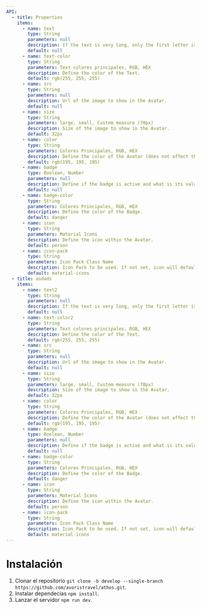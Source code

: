 ```yaml
---
API: 
  - title: Properties
    items: 
      - name: text
        type: String
        parameters: null
        description: If the text is very long, only the first letter is added.
        default: null
      - name: text-color
        type: String
        parameters: Text colores principales, RGB, HEX
        description: Define the color of the Text.
        default: rgb(255, 255, 255)
      - name: src
        type: String
        parameters: null
        description: Url of the image to show in the Avatar.
        default: null
      - name: size
        type: String
        parameters: large, small, Custom measure (70px)
        description: Size of the image to show in the Avatar.
        default: 32px
      - name: color
        type: String
        parameters: Colores Principales, RGB, HEX
        description: Define the color of the Avatar (does not affect the image).
        default: rgb(195, 195, 195)
      - name: badge
        type: Boolean, Number
        parameters: null
        description: Define if the badge is active and what is its value in number.
        default: null
      - name: badge-color
        type: String
        parameters: Colores Principales, RGB, HEX
        description: Define the color of the Badge.
        default: danger
      - name: icon
        type: String
        parameters: Material Icons
        description: Define the icon within the Avatar.
        default: person
      - name: icon-pack
        type: String
        parameters: Icon Pack Class Name
        description: Icon Pack to be used. If not set, icon will default to Material Icons. ex. FA4 uses fa or fas, FA5 uses fas, far, or fal.
        default: material-icons
  - title: asdads
    items: 
      - name: text2
        type: String
        parameters: null
        description: If the text is very long, only the first letter is added.
        default: null
      - name: text-color2
        type: String
        parameters: Text colores principales, RGB, HEX
        description: Define the color of the Text.
        default: rgb(255, 255, 255)
      - name: src
        type: String
        parameters: null
        description: Url of the image to show in the Avatar.
        default: null
      - name: size
        type: String
        parameters: large, small, Custom measure (70px)
        description: Size of the image to show in the Avatar.
        default: 32px
      - name: color
        type: String
        parameters: Colores Principales, RGB, HEX
        description: Define the color of the Avatar (does not affect the image).
        default: rgb(195, 195, 195)
      - name: badge
        type: Boolean, Number
        parameters: null
        description: Define if the badge is active and what is its value in number.
        default: null
      - name: badge-color
        type: String
        parameters: Colores Principales, RGB, HEX
        description: Define the color of the Badge.
        default: danger
      - name: icon
        type: String
        parameters: Material Icons
        description: Define the icon within the Avatar.
        default: person
      - name: icon-pack
        type: String
        parameters: Icon Pack Class Name
        description: Icon Pack to be used. If not set, icon will default to Material Icons. ex. FA4 uses fa or fas, FA5 uses fas, far, or fal.
        default: material-icons
---
```



# Instalación

1. Clonar el repositorio `git clone -b develop --single-branch https://github.com/avoristravel/athos.git`.
2. Instalar dependecias `npm install`.
3. Lanzar el servidor `npm run dev`.

